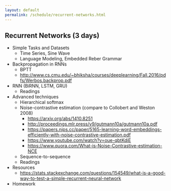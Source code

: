 ```yaml
---
layout: default
permalink: /schedule/recurrent-networks.html
---
```


## Recurrent Networks (3 days)

* Simple Tasks and Datasets
    * Time Series, Sine Wave
    * Language Modeling, Embedded Reber Grammar
* Backpropagation in RNNs
    * BPTT
    * http://www.cs.cmu.edu/~bhiksha/courses/deeplearning/Fall.2016/pdfs/Werbos.backprop.pdf
* RNN (BiRNN, LSTM, GRU)
    * Readings
* Advanced techniques
    * Hierarchical softmax
    * Noise-contrastive estimation (compare to Collobert and Weston 2008)
        * https://arxiv.org/abs/1410.8251
        * http://proceedings.mlr.press/v9/gutmann10a/gutmann10a.pdf
        * https://papers.nips.cc/paper/5165-learning-word-embeddings-efficiently-with-noise-contrastive-estimation.pdf
        * https://www.youtube.com/watch?v=oue-qbtKdiE
        * https://www.quora.com/What-is-Noise-Contrastive-estimation-NCE
    * Sequence-to-sequence
    * Readings
* Resources
    * https://stats.stackexchange.com/questions/154549/what-is-a-good-way-to-test-a-simple-recurrent-neural-network
* Homework
